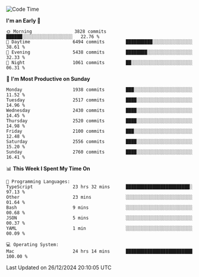 <!--START_SECTION:waka-->
![Code Time](http://img.shields.io/badge/Code%20Time-4%2C670%20hrs%2046%20mins-blue)

**I'm an Early 🐤** 

```text
🌞 Morning                3828 commits        ██████░░░░░░░░░░░░░░░░░░░   22.76 % 
🌆 Daytime                6494 commits        ██████████░░░░░░░░░░░░░░░   38.61 % 
🌃 Evening                5438 commits        ████████░░░░░░░░░░░░░░░░░   32.33 % 
🌙 Night                  1061 commits        ██░░░░░░░░░░░░░░░░░░░░░░░   06.31 % 
```
📅 **I'm Most Productive on Sunday** 

```text
Monday                   1938 commits        ███░░░░░░░░░░░░░░░░░░░░░░   11.52 % 
Tuesday                  2517 commits        ████░░░░░░░░░░░░░░░░░░░░░   14.96 % 
Wednesday                2430 commits        ████░░░░░░░░░░░░░░░░░░░░░   14.45 % 
Thursday                 2520 commits        ████░░░░░░░░░░░░░░░░░░░░░   14.98 % 
Friday                   2100 commits        ███░░░░░░░░░░░░░░░░░░░░░░   12.48 % 
Saturday                 2556 commits        ████░░░░░░░░░░░░░░░░░░░░░   15.20 % 
Sunday                   2760 commits        ████░░░░░░░░░░░░░░░░░░░░░   16.41 % 
```


📊 **This Week I Spent My Time On** 

```text
💬 Programming Languages: 
TypeScript               23 hrs 32 mins      ████████████████████████░   97.13 % 
Other                    23 mins             ░░░░░░░░░░░░░░░░░░░░░░░░░   01.64 % 
Bash                     9 mins              ░░░░░░░░░░░░░░░░░░░░░░░░░   00.68 % 
JSON                     5 mins              ░░░░░░░░░░░░░░░░░░░░░░░░░   00.37 % 
YAML                     1 min               ░░░░░░░░░░░░░░░░░░░░░░░░░   00.09 % 

💻 Operating System: 
Mac                      24 hrs 14 mins      █████████████████████████   100.00 % 
```


 Last Updated on 26/12/2024 20:10:05 UTC
<!--END_SECTION:waka-->
